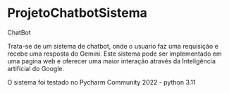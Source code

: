 # ProjetoChatbotSistema
ChatBot

Trata-se de um sistema de chatbot, onde o usuario faz uma requisição e recebe uma resposta do Gemini.
Este sistema pode ser implementado em uma pagina web e oferecer uma maior interação através da Inteligência artificial do Google.

O sistema foi testado no Pycharm Community 2022 - python 3.11
